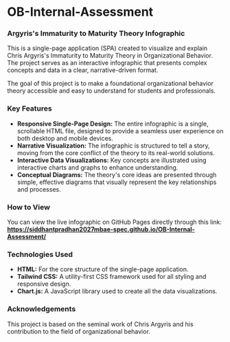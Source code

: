 # OB-Internal-Assessment

### **Argyris's Immaturity to Maturity Theory Infographic**

This is a single-page application (SPA) created to visualize and explain Chris Argyris's Immaturity to Maturity Theory in Organizational Behavior. The project serves as an interactive infographic that presents complex concepts and data in a clear, narrative-driven format.

The goal of this project is to make a foundational organizational behavior theory accessible and easy to understand for students and professionals.

### **Key Features**

* **Responsive Single-Page Design:** The entire infographic is a single, scrollable HTML file, designed to provide a seamless user experience on both desktop and mobile devices.
* **Narrative Visualization:** The infographic is structured to tell a story, moving from the core conflict of the theory to its real-world solutions.
* **Interactive Data Visualizations:** Key concepts are illustrated using interactive charts and graphs to enhance understanding.
* **Conceptual Diagrams:** The theory's core ideas are presented through simple, effective diagrams that visually represent the key relationships and processes.

### **How to View**

You can view the live infographic on GitHub Pages directly through this link:
**https://siddhantpradhan2027mbae-spec.github.io/OB-Internal-Assessment/**

### **Technologies Used**

* **HTML:** For the core structure of the single-page application.
* **Tailwind CSS:** A utility-first CSS framework used for all styling and responsive design.
* **Chart.js:** A JavaScript library used to create all the data visualizations.

### **Acknowledgements**

This project is based on the seminal work of Chris Argyris and his contribution to the field of organizational behavior.

